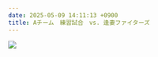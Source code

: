 ```yaml
---
date: 2025-05-09 14:11:13 +0900
title: Aチーム　練習試合　vs. 逢妻ファイターズ
---
```

![](/img/line_album_20250302豊田市軟式野球少年クラブ春季大会開幕式_250509_2.jpg)